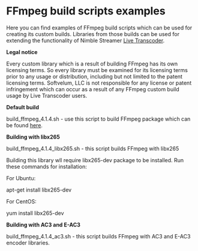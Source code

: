 # FFmpeg build scripts examples

Here you can find examples of FFmpeg build scripts which can be used for creating its custom builds. Libraries from those builds can be used for extending the functionality of Nimble Streamer [Live Transcoder](https://softvelum.com/transcoder/).

**Legal notice**

Every custom library which is a result of building FFmpeg has its own licensing terms. So every library must be examined for its licensing terms prior to any usage or distribution, including but not limited to the patent licensing terms. Softvelum, LLC is not responsible for any license or patent infringement which can occur as a result of any FFmpeg custom build usage by Live Transcoder users.

**Default build**

build_ffmpeg_4.1.4.sh - use this script to build FFmpeg package which can be found [here](http://nimblestreamer.com/sources/ffmpeg/).


**Building with libx265**

build_ffmpeg_4.1.4_libx265.sh - this script builds FFmpeg with libx265

Building this library wll require libx265-dev package to be installed. Run these commands for installation:

For Ubuntu:

apt-get install libx265-dev

For CentOS:

yum install libx265-dev


**Building with AC3 and E-AC3**

build_ffmpeg_4.1.4_ac3.sh - this script builds FFmpeg with AC3 and E-AC3 encoder libraries.
